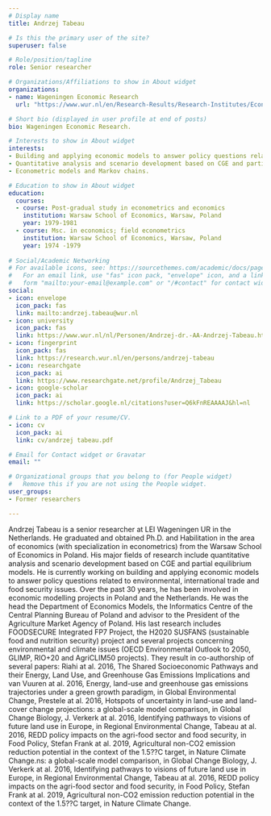 ```yaml
---
# Display name
title: Andrzej Tabeau

# Is this the primary user of the site?
superuser: false

# Role/position/tagline
role: Senior researcher

# Organizations/Affiliations to show in About widget
organizations:
- name: Wageningen Economic Research
  url: "https://www.wur.nl/en/Research-Results/Research-Institutes/Economic-Research.htm"

# Short bio (displayed in user profile at end of posts)
bio: Wageningen Economic Research.

# Interests to show in About widget
interests:
- Building and applying economic models to answer policy questions related to environmental, climate, international trade and food security issues. 
- Quantitative analysis and scenario development based on CGE and partial equilibrium models.
- Econometric models and Markov chains.

# Education to show in About widget
education:
  courses:
  - course: Post-gradual study in econometrics and economics
    institution: Warsaw School of Economics, Warsaw, Poland
    year: 1979-1981
  - course: Msc. in economics; field econometrics
    institution: Warsaw School of Economics, Warsaw, Poland
    year: 1974 -1979
  
# Social/Academic Networking
# For available icons, see: https://sourcethemes.com/academic/docs/page-builder/#icons
#   For an email link, use "fas" icon pack, "envelope" icon, and a link in the
#   form "mailto:your-email@example.com" or "/#contact" for contact widget.
social:
- icon: envelope
  icon_pack: fas
  link: mailto:andrzej.tabeau@wur.nl
- icon: university
  icon_pack: fas
  link: https://www.wur.nl/nl/Personen/Andrzej-dr.-AA-Andrzej-Tabeau.htm
- icon: fingerprint
  icon_pack: fas
  link: https://research.wur.nl/en/persons/andrzej-tabeau
- icon: researchgate
  icon_pack: ai
  link: https://www.researchgate.net/profile/Andrzej_Tabeau
- icon: google-scholar
  icon_pack: ai
  link: https://scholar.google.nl/citations?user=Q6kFnREAAAAJ&hl=nl

# Link to a PDF of your resume/CV.
- icon: cv
  icon_pack: ai
  link: cv/andrzej tabeau.pdf

# Email for Contact widget or Gravatar
email: ""

# Organizational groups that you belong to (for People widget)
#   Remove this if you are not using the People widget.
user_groups:
- Former researchers

---
```


Andrzej Tabeau is a senior researcher at LEI Wageningen UR in the Netherlands. He graduated and obtained Ph.D. and Habilitation in the area of economics (with specialization in econometrics) from the Warsaw School of Economics in Poland. His major fields of research include quantitative analysis and scenario development based on CGE and partial equilibrium models. He is currently working on building and applying economic models to answer policy questions related to environmental, international trade and food security issues. Over the past 30 years, he has been involved in economic modelling projects in Poland and the Netherlands. He was the head the Department of Economics Models, the Informatics Centre of the Central Planning Bureau of Poland and advisor to the President of the Agriculture Market Agency of Poland. His last research includes FOODSECURE Integrated FP7 Project, the H2020 SUSFANS (sustainable food and nutrition security) project and several projects concerning environmental and climate issues (OECD Environmental Outlook to 2050, GLIMP, RIO+20 and AgriCLIM50 projects). They result in co-authorship of several papers: Riahi at al. 2016, The Shared Socioeconomic Pathways and their Energy, Land Use, and Greenhouse Gas Emissions Implications and van Vuuren at al. 2016, Energy, land-use and greenhouse gas emissions trajectories under a green growth paradigm, in Global Environmental Change, Prestele at al. 2016, Hotspots of uncertainty in land-use and land-cover change projections: a global-scale model comparison, in Global Change Biology, J. Verkerk at al. 2016, Identifying pathways to visions of future land use in Europe, in  Regional Environmental Change,  Tabeau at al. 2016, REDD policy impacts on the agri-food sector and food security, in Food Policy, Stefan Frank at al. 2019, Agricultural non-CO2 emission reduction potential in the context of the 1.5??C target, in Nature Climate Change.ns: a global-scale model comparison, in Global Change Biology, J. Verkerk at al. 2016, Identifying pathways to visions of future land use in Europe, in  Regional Environmental Change,  Tabeau at al. 2016, REDD policy impacts on the agri-food sector and food security, in Food Policy, Stefan Frank at al. 2019, Agricultural non-CO2 emission reduction potential in the context of the 1.5??C target, in Nature Climate Change.
